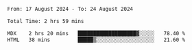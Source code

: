 <!--START_SECTION:waka-->

```txt
From: 17 August 2024 - To: 24 August 2024

Total Time: 2 hrs 59 mins

MDX    2 hrs 20 mins   ███████████████████▓░░░░░   78.40 %
HTML   38 mins         █████▒░░░░░░░░░░░░░░░░░░░   21.60 %
```

<!--END_SECTION:waka-->